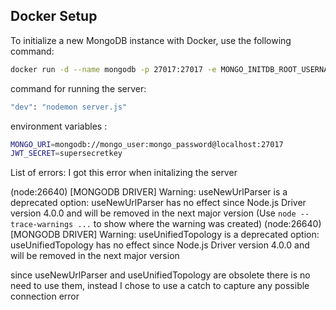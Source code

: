 
## Docker Setup

To initialize a new MongoDB instance with Docker, use the following command:

```bash
docker run -d --name mongodb -p 27017:27017 -e MONGO_INITDB_ROOT_USERNAME=mongo_user -e MONGO_INITDB_ROOT_PASSWORD=mongo_password -v ~/mongo-data:/data/db mongo:latest
```
command for running the server:
```bash
"dev": "nodemon server.js"
```

environment variables :
```bash
MONGO_URI=mongodb://mongo_user:mongo_password@localhost:27017
JWT_SECRET=supersecretkey
```

List of errors:
I got this error when initalizing the server

(node:26640) [MONGODB DRIVER] Warning: useNewUrlParser is a deprecated option: useNewUrlParser has no effect since Node.js Driver version 4.0.0 and will be removed in the next major version
(Use `node --trace-warnings ...` to show where the warning was created)
(node:26640) [MONGODB DRIVER] Warning: useUnifiedTopology is a deprecated option: useUnifiedTopology has no effect since Node.js Driver version 4.0.0 and will be removed in the next major version

since useNewUrlParser and useUnifiedTopology are obsolete there is no need to use them, instead I chose to use a catch to capture any possible connection error





